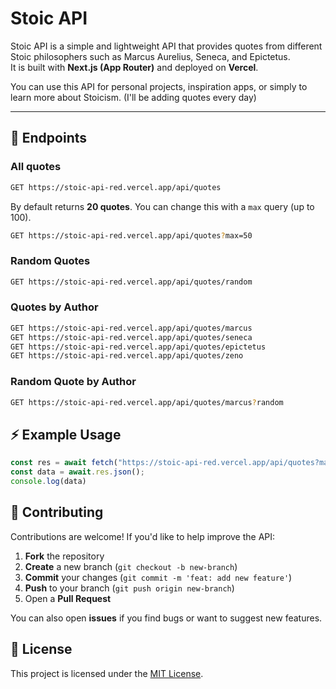 # Stoic API

Stoic API is a simple and lightweight API that provides quotes from different Stoic philosophers such as Marcus Aurelius, Seneca, and Epictetus.  
It is built with **Next.js (App Router)** and deployed on **Vercel**.

You can use this API for personal projects, inspiration apps, or simply to learn more about Stoicism. (I'll be adding quotes every day)

---

## 📌 Endpoints

### All quotes

```bash
GET https://stoic-api-red.vercel.app/api/quotes
```

By default returns **20 quotes**. You can change this with a `max` query (up to 100).

```bash
GET https://stoic-api-red.vercel.app/api/quotes?max=50
```

### Random Quotes

```bash
GET https://stoic-api-red.vercel.app/api/quotes/random
```

### Quotes by Author

```bash
GET https://stoic-api-red.vercel.app/api/quotes/marcus
GET https://stoic-api-red.vercel.app/api/quotes/seneca
GET https://stoic-api-red.vercel.app/api/quotes/epictetus
GET https://stoic-api-red.vercel.app/api/quotes/zeno
```

### Random Quote by Author

```bash
GET https://stoic-api-red.vercel.app/api/quotes/marcus?random
```

## ⚡ Example Usage

```js
const res = await fetch("https://stoic-api-red.vercel.app/api/quotes?max=5");
const data = await.res.json();
console.log(data)
```

## 🤝 Contributing

Contributions are welcome! If you'd like to help improve the API:

1. **Fork** the repository
2. **Create** a new branch (`git checkout -b new-branch`)
3. **Commit** your changes (`git commit -m 'feat: add new feature'`)
4. **Push** to your branch (`git push origin new-branch`)
5. Open a **Pull Request**

You can also open **issues** if you find bugs or want to suggest new features.

## 📜 License

This project is licensed under the [MIT License](./LICENSE.md).
